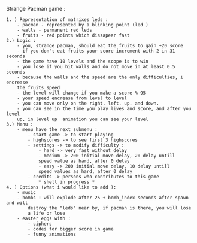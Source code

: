 Strange Pacman game : 

 	1. ) Representation of matrixes leds :
		- pacman - represented by a blinking point (led )
		- walls - permanent red leds
		- fruits - red points which dissapear fast
	2.) Logic :
		- you, strange pacman, should eat the fruits to gain +20 score
		- if you don't eat fruits your score increment with 2 in 31 seconds
		- the game have 10 levels and the scope is to win 
		- you lose if you hit walls and do not move in at least 0.5 seconds
		- because the walls and the speed are the only difficulties, i encrease
		the fruits speed
		- the level will change if you make a score % 95
		- your speed encrease from level to level
		- you can move only on the right. left. up. and down.
		- you can see in the time you play lives and score, and after you level
		up, in level up  animation you can see your level
	3.) Menu : 
		- menu have the next submenu :
			- start game -> to start playing
			- highscores -> to see first 3 highscores
			- settings -> to modify difficulty :	
				- hard -> very fast without delay
				- medium -> 200 initial move delay, 20 delay untill 
				speed value as hard, after 0 delay
				- easy -> 200 initial move delay, 10 delay untill 
				speed values as hard, after 0 delay
			- credits -> persons who contributes to this game 
				* shell in progress *
	4. ) Options (what i would like to add ):
		- music
		- bombs : will explode after 25 + bomb_index seconds after spawn and will
			destroy the "leds" near by, if pacman is there, you will lose
			a life or lose
		- easter eggs with :
			- ciphers
			- codes for bigger score in game
			- funny animations
